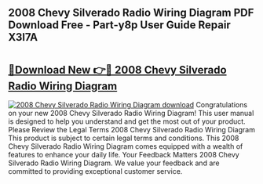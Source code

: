 ## 2008 Chevy Silverado Radio Wiring Diagram PDF Download Free - Part-y8p User Guide Repair X3l7A

# <h2><a href="http://dfoju2.blite.top/?on=2008+Chevy+Silverado+Radio+Wiring+Diagram">🔗Download New 👉🔴 2008 Chevy Silverado Radio Wiring Diagram</a></h2>

[![2008 Chevy Silverado Radio Wiring Diagram download](https://i.imgur.com/lujVjoI.png)](http://dfoju2.blite.top/?on=2008+Chevy+Silverado+Radio+Wiring+Diagram)
Congratulations on your new 2008 Chevy Silverado Radio Wiring Diagram! This user manual is designed to help you understand and get the most out of your product. Please Review the Legal Terms 2008 Chevy Silverado Radio Wiring Diagram This product is subject to certain legal terms and conditions. This 2008 Chevy Silverado Radio Wiring Diagram comes equipped with a wealth of features to enhance your daily life. Your Feedback Matters 2008 Chevy Silverado Radio Wiring Diagram. We value your feedback and are committed to providing exceptional customer service.
